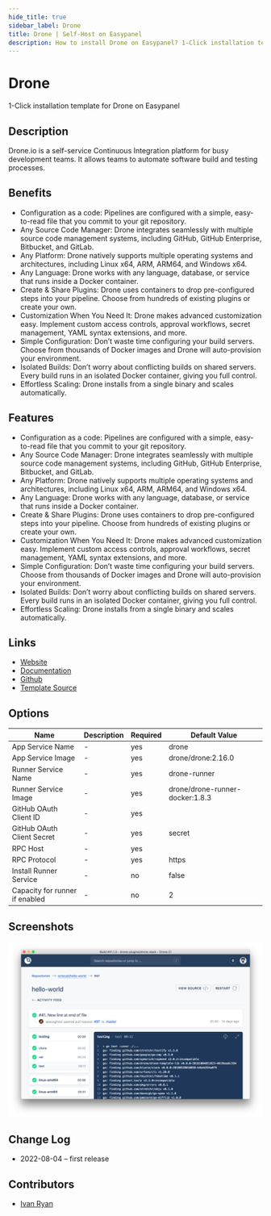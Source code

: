 ```yaml
---
hide_title: true
sidebar_label: Drone
title: Drone | Self-Host on Easypanel
description: How to install Drone on Easypanel? 1-Click installation template for Drone on Easypanel
---
```


<!-- generated -->

# Drone

1-Click installation template for Drone on Easypanel

## Description

Drone.io is a self-service Continuous Integration platform for busy development teams. It allows teams to automate software build and testing processes.

## Benefits

- Configuration as a code: Pipelines are configured with a simple, easy-to-read file that you commit to your git repository.
- Any Source Code Manager: Drone integrates seamlessly with multiple source code management systems, including GitHub, GitHub Enterprise, Bitbucket, and GitLab.
- Any Platform: Drone natively supports multiple operating systems and architectures, including Linux x64, ARM, ARM64, and Windows x64.
- Any Language: Drone works with any language, database, or service that runs inside a Docker container.
- Create & Share Plugins: Drone uses containers to drop pre-configured steps into your pipeline. Choose from hundreds of existing plugins or create your own.
- Customization When You Need It: Drone makes advanced customization easy. Implement custom access controls, approval workflows, secret management, YAML syntax extensions, and more.
- Simple Configuration: Don’t waste time configuring your build servers. Choose from thousands of Docker images and Drone will auto-provision your environment.
- Isolated Builds: Don’t worry about conflicting builds on shared servers. Every build runs in an isolated Docker container, giving you full control.
- Effortless Scaling: Drone installs from a single binary and scales automatically.

## Features

- Configuration as a code: Pipelines are configured with a simple, easy-to-read file that you commit to your git repository.
- Any Source Code Manager: Drone integrates seamlessly with multiple source code management systems, including GitHub, GitHub Enterprise, Bitbucket, and GitLab.
- Any Platform: Drone natively supports multiple operating systems and architectures, including Linux x64, ARM, ARM64, and Windows x64.
- Any Language: Drone works with any language, database, or service that runs inside a Docker container.
- Create & Share Plugins: Drone uses containers to drop pre-configured steps into your pipeline. Choose from hundreds of existing plugins or create your own.
- Customization When You Need It: Drone makes advanced customization easy. Implement custom access controls, approval workflows, secret management, YAML syntax extensions, and more.
- Simple Configuration: Don’t waste time configuring your build servers. Choose from thousands of Docker images and Drone will auto-provision your environment.
- Isolated Builds: Don’t worry about conflicting builds on shared servers. Every build runs in an isolated Docker container, giving you full control.
- Effortless Scaling: Drone installs from a single binary and scales automatically.

## Links

- [Website](https://drone.io/)
- [Documentation](https://github.com/harness/drone#setup-documentation)
- [Github](https://github.com/harness/drone)
- [Template Source](https://github.com/easypanel-io/templates/tree/main/templates/drone)

## Options

Name | Description | Required | Default Value
-|-|-|-
App Service Name | - | yes | drone
App Service Image | - | yes | drone/drone:2.16.0
Runner Service Name | - | yes | drone-runner
Runner Service Image | - | yes | drone/drone-runner-docker:1.8.3
GitHub OAuth Client ID | - | yes | 
GitHub OAuth Client Secret | - | yes | secret
RPC Host | - | yes | 
RPC Protocol | - | yes | https
Install Runner Service | - | no | false
Capacity for runner if enabled | - | no | 2

## Screenshots

![Drone Screenshot](./assets/screenshot.png)

## Change Log

- 2022-08-04 – first release

## Contributors

- [Ivan Ryan](https://github.com/ivanonpc-22)
